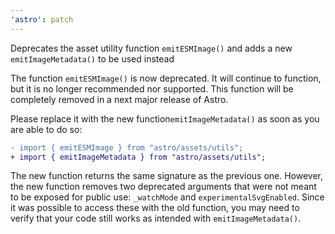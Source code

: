```yaml
---
'astro': patch
---
```


Deprecates the asset utility function `emitESMImage()` and adds a new `emitImageMetadata()` to be used instead

The function
`emitESMImage()` is now deprecated. It will continue to function, but it is no longer recommended nor supported. This function will be completely removed in a next major release of Astro.

Please replace it with the new function`emitImageMetadata()` as soon as you are able to do so:

```diff
- import { emitESMImage } from "astro/assets/utils";
+ import { emitImageMetadata } from "astro/assets/utils";
```

The new function returns the same signature as the previous one. However, the new function removes two deprecated arguments that were not meant to be exposed for public use: `_watchMode` and `experimentalSvgEnabled`. Since it was possible to access these with the old function, you may need to verify that your code still works as intended with `emitImageMetadata()`.
